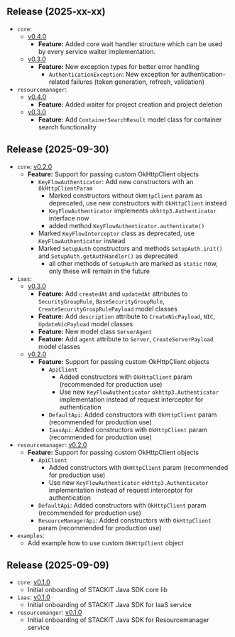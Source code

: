 ## Release (2025-xx-xx)
- `core`:
  - [v0.4.0](core/CHANGELOG.md#v040)
    - **Feature:** Added core wait handler structure which can be used by every service waiter implementation.
  - [v0.3.0](core/CHANGELOG.md#v030)
    - **Feature:** New exception types for better error handling
      - `AuthenticationException`: New exception for authentication-related failures (token generation, refresh, validation)
- `resourcemanager`: 
  - [v0.4.0](services/resourcemanager/CHANGELOG.md#v040)
    - **Feature:** Added waiter for project creation and project deletion
  - [v0.3.0](services/resourcemanager/CHANGELOG.md#v030)
    - **Feature:** Add `ContainerSearchResult` model class for container search functionality


## Release (2025-09-30)
- `core`: [v0.2.0](core/CHANGELOG.md#v020)
  - **Feature:** Support for passing custom OkHttpClient objects
    - `KeyFlowAuthenticator`: Add new constructors with an `OkHttpClientParam`
      - Marked constructors without `OkHttpClient` param as deprecated, use new constructors with `OkHttpClient` instead
      - `KeyFlowAuthenticator` implements `okhttp3.Authenticator` interface now
      - added method `KeyFlowAuthenticator.authenticate()`
    - Marked `KeyFlowInterceptor` class as deprecated, use `KeyFlowAuthenticator` instead
    - Marked `SetupAuth` constructors and methods `SetupAuth.init()` and `SetupAuth.getAuthHandler()` as deprecated
      - all other methods of `SetupAuth` are marked as `static` now, only these will remain in the future
- `iaas`: 
  - [v0.3.0](services/iaas/CHANGELOG.md#v030)
    - **Feature:** Add `createdAt` and `updatedAt` attributes to `SecurityGroupRule`, `BaseSecurityGroupRule`, `CreateSecurityGroupRulePayload` model classes
    - **Feature:** Add `description` attribute to `CreateNicPayload`, `NIC`, `UpdateNicPayload` model classes
    - **Feature:** New model class `ServerAgent`
    - **Feature:** Add `agent` attribute to `Server`, `CreateServerPayload` model classes
  - [v0.2.0](services/iaas/CHANGELOG.md#v020)
    - **Feature:** Support for passing custom OkHttpClient objects
      - `ApiClient`
        - Added constructors with `OkHttpClient` param (recommended for production use)
        - Use new `KeyFlowAuthenticator` `okhttp3.Authenticator` implementation instead of request interceptor for authentication
      - `DefaultApi`: Added constructors with `OkHttpClient` param (recommended for production use)
      - `IaasApi`: Added constructors with `OkHttpClient` param (recommended for production use)
- `resourcemanager`: [v0.2.0](services/resourcemanager/CHANGELOG.md#v020)
  - **Feature:** Support for passing custom OkHttpClient objects
    - `ApiClient`
      - Added constructors with `OkHttpClient` param (recommended for production use)
      - Use new `KeyFlowAuthenticator` `okhttp3.Authenticator` implementation instead of request interceptor for authentication
    - `DefaultApi`: Added constructors with `OkHttpClient` param (recommended for production use)
    - `ResourceManagerApi`: Added constructors with `OkHttpClient` param (recommended for production use)
- `examples`:
  - Add example how to use custom `OkHttpClient` object

## Release (2025-09-09)
- `core`: [v0.1.0](core/CHANGELOG.md#v010)
  - Initial onboarding of STACKIT Java SDK core lib
- `iaas`: [v0.1.0](services/iaas/CHANGELOG.md#v010)
  - Initial onboarding of STACKIT Java SDK for IaaS service
- `resourcemanger`: [v0.1.0](services/resourcemanager/CHANGELOG.md#v010)
  - Initial onboarding of STACKIT Java SDK for Resourcemanager service

